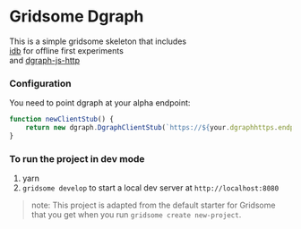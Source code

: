 # Gridsome Dgraph
This is a simple gridsome skeleton that includes  
[idb](https://www.npmjs.com/package/idb) for offline first experiments  
and [dgraph-js-http](https://github.com/dgraph-io/dgraph-js-http)

### Configuration
You need to point dgraph at your alpha endpoint:
```js
function newClientStub() {
    return new dgraph.DgraphClientStub(`https://${your.dgraphhttps.endpoint}`)
}
```

### To run the project in dev mode
1. yarn
2. `gridsome develop` to start a local dev server at `http://localhost:8080`

> note: This project is adapted from the default starter for Gridsome that you get when you run `gridsome create new-project`.
